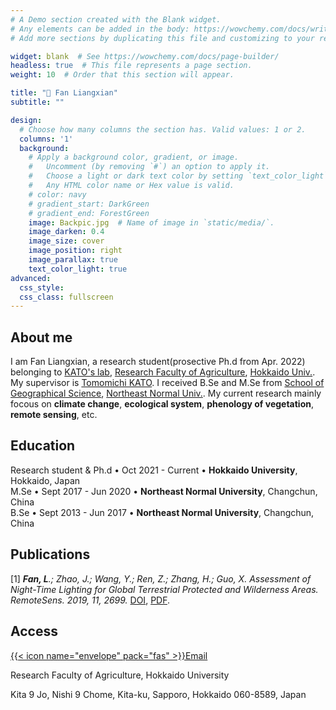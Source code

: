 ```yaml
---
# A Demo section created with the Blank widget.
# Any elements can be added in the body: https://wowchemy.com/docs/writing-markdown-latex/
# Add more sections by duplicating this file and customizing to your requirements.

widget: blank  # See https://wowchemy.com/docs/page-builder/
headless: true  # This file represents a page section.
weight: 10  # Order that this section will appear.

title: "👋 Fan Liangxian"
subtitle: ""

design:
  # Choose how many columns the section has. Valid values: 1 or 2.
  columns: '1'
  background:
    # Apply a background color, gradient, or image.
    #   Uncomment (by removing `#`) an option to apply it.
    #   Choose a light or dark text color by setting `text_color_light`.
    #   Any HTML color name or Hex value is valid.
    # color: navy
    # gradient_start: DarkGreen
    # gradient_end: ForestGreen
    image: Backpic.jpg  # Name of image in `static/media/`.
    image_darken: 0.4
    image_size: cover
    image_position: right
    image_parallax: true
    text_color_light: true
advanced:
  css_style:
  css_class: fullscreen
---
```


## About me

I am Fan Liangxian, a research student(prosective Ph.d from Apr. 2022) belonging to [KATO's lab](https://terraecomod.wixsite.com/kato-lab-hokudai-e), 
 [Research Faculty of Agriculture](https://www.agr.hokudai.ac.jp/en/r), [Hokkaido Univ.](https://www.global.hokudai.ac.jp/). My supervisor is [Tomomichi KATO](https://terraecomod.wixsite.com/kato-lab-hokudai-e/tomomichi-kato). 
 I received B.Se and M.Se from [School of Geographical Science](http://geo.nenu.edu.cn/), [Northeast Normal Univ.](http://www.nenu.edu.cn/). 
 My current research mainly focous on **climate change**, **ecological system**, **phenology of vegetation**, **remote sensing**, etc.


## Education

Research student & Ph.d • Oct 2021 - Current • **Hokkaido University**, Hokkaido, Japan<br>
M.Se • Sept 2017 - Jun 2020 • **Northeast Normal University**, Changchun, China<br>
B.Se • Sept 2013 - Jun 2017 • **Northeast Normal University**, Changchun, China


## Publications
[1] ***Fan, L**.; Zhao, J.; Wang, Y.; Ren, Z.; Zhang, H.; Guo, X. Assessment of Night-Time Lighting for Global Terrestrial Protected and Wilderness Areas. RemoteSens. 2019, 11, 2699.* [DOI](https://www.mdpi.com/2072-4292/11/22/2699), [PDF](/files/remotesensing-11-02699-v2.pdf).


## Access
[{{< icon name="envelope" pack="fas" >}}Email](mailto:Fanlx202@nenu.edu.cn)

Research Faculty of Agriculture, Hokkaido University

Kita 9 Jo, Nishi 9 Chome, Kita-ku, Sapporo, Hokkaido 060-8589, Japan

